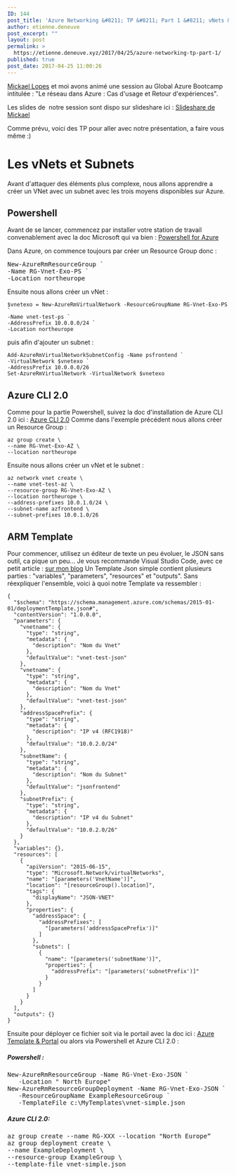 ```yaml
---
ID: 144
post_title: 'Azure Networking &#8211; TP &#8211; Part 1 &#8211; vNets &#038; Subnets'
author: etienne.deneuve
post_excerpt: ""
layout: post
permalink: >
  https://etienne.deneuve.xyz/2017/04/25/azure-networking-tp-part-1/
published: true
post_date: 2017-04-25 11:00:26
---
```

<a href="https://www.linkedin.com/in/lopesmickael">Mickael Lopes</a> et moi avons animé une session au Global Azure Bootcamp intitulée : "Le réseau dans Azure : Cas d'usage et Retour d'expériences".

Les slides de  notre session sont dispo sur slideshare ici : <a href="https://www.slideshare.net/MickaelLOPES91/gab-le-rseau-dans-azure">Slideshare de Mickael</a>

Comme prévu, voici des TP pour aller avec notre présentation, a faire vous même :)
<h1>Les vNets et Subnets</h1>
Avant d'attaquer des éléments plus complexe, nous allons apprendre a créer un VNet avec un subnet avec les trois moyens disponibles sur Azure.
<h2>Powershell</h2>
Avant de se lancer, commencez par installer votre station de travail convenablement avec la doc Microsoft qui va bien : <a href="https://docs.microsoft.com/fr-fr/powershell/azureps-cmdlets-docs">Powershell for Azure</a>

Dans Azure, on commence toujours par créer un Resource Group donc :
<pre>New-AzureRmResourceGroup `
-Name RG-Vnet-Exo-PS `
-Location northeurope</pre>
Ensuite nous allons créer un vNet :
<pre><code class="lang-powershell">$vnetexo = New-AzureRmVirtualNetwork -ResourceGroupName RG-Vnet-Exo-PS `
-Name vnet-test-ps `
-AddressPrefix 10.0.0.0/24 `
-Location northeurope</code></pre>
puis afin d'ajouter un subnet :
<pre><code class="lang-powershell">Add-AzureRmVirtualNetworkSubnetConfig -Name psfrontend `
-VirtualNetwork $vnetexo `
-AddressPrefix 10.0.0.0/26
Set-AzureRmVirtualNetwork -VirtualNetwork $vnetexo</code></pre>
<h2>Azure CLI 2.0</h2>
Comme pour la partie Powershell, suivez la doc d'installation de Azure CLI 2.0 ici : <a href="https://docs.microsoft.com/en-us/cli/azure/install-azure-cli">Azure CLI 2.0</a>
Comme dans l'exemple précédent nous allons créer un Resource Group :
<pre><code class="lang-bash">az group create \
--name RG-Vnet-Exo-AZ \
--location northeurope
</code></pre>
Ensuite nous allons créer un vNet et le subnet :
<pre><code class="lang-bash">az network vnet create \
--name vnet-test-az \
--resource-group RG-Vnet-Exo-AZ \
--location northeurope \
--address-prefixes 10.0.1.0/24 \
--subnet-name azfrontend \
--subnet-prefixes 10.0.1.0/26
</code></pre>
<h2>ARM Template</h2>
Pour commencer, utilisez un éditeur de texte un peu évoluer, le JSON sans outil, ca pique un peu... Je vous recommande Visual Studio Code, avec ce petit article : <a href="https://etienne.deneuve.xyz/2017/01/26/visual-studio-code-pour-ansible-terraform/" target="_blank" rel="noopener noreferrer">sur mon blog</a>
Un Template Json simple contient plusieurs parties : "variables", "parameters", "resources" et "outputs". Sans réexpliquer l'ensemble, voici à quoi notre Template va ressembler :
<pre><code class="lang-json">{
  "$schema": "https://schema.management.azure.com/schemas/2015-01-01/deploymentTemplate.json#",
  "contentVersion": "1.0.0.0",
  "parameters": {
    "vnetname": {
      "type": "string",
      "metadata": {
        "description": "Nom du Vnet"
      },
      "defaultValue": "vnet-test-json"
    },
    "vnetname": {
      "type": "string",
      "metadata": {
        "description": "Nom du Vnet"
      },
      "defaultValue": "vnet-test-json"
    },
    "addressSpacePrefix": {
      "type": "string",
      "metadata": {
        "description": "IP v4 (RFC1918)"
      },
      "defaultValue": "10.0.2.0/24"
    },
    "subnetName": {
      "type": "string",
      "metadata": {
        "description": "Nom du Subnet"
      },
      "defaultValue": "jsonfrontend"
    },
    "subnetPrefix": {
      "type": "string",
      "metadata": {
        "description": "IP v4 du Subnet"
      },
      "defaultValue": "10.0.2.0/26"
    }
  },
  "variables": {},
  "resources": [
    {
      "apiVersion": "2015-06-15",
      "type": "Microsoft.Network/virtualNetworks",
      "name": "[parameters('VnetName')]",
      "location": "[resourceGroup().location]",
      "tags": {
        "displayName": "JSON-VNET"
      },
      "properties": {
        "addressSpace": {
          "addressPrefixes": [
            "[parameters('addressSpacePrefix')]"
          ]
        },
        "subnets": [
          {
            "name": "[parameters('subnetName')]",
            "properties": {
              "addressPrefix": "[parameters('subnetPrefix')]"
            }
          }
        ]
      }
    }
  ],
  "outputs": {}
}</code></pre>
Ensuite pour déployer ce fichier soit via le portail avec la doc ici : <a href="https://docs.microsoft.com/en-us/azure/azure-resource-manager/resource-group-template-deploy-portal">Azure Template &amp; Portal</a>
ou alors via Powershell et Azure CLI 2.0 :
<h5>Powershell :</h5>
<pre>New-AzureRmResourceGroup -Name RG-Vnet-Exo-JSON `
   -Location " North Europe"
New-AzureRmResourceGroupDeployment -Name RG-Vnet-Exo-JSON `
   -ResourceGroupName ExampleResourceGroup `
   -TemplateFile c:\MyTemplates\vnet-simple.json</pre>
<h5>Azure CLI 2.0:</h5>
<pre>az group create --name RG-XXX --location "North Europe“
az group deployment create \
--name ExampleDeployment \
--resource-group ExampleGroup \
--template-file vnet-simple.json</pre>